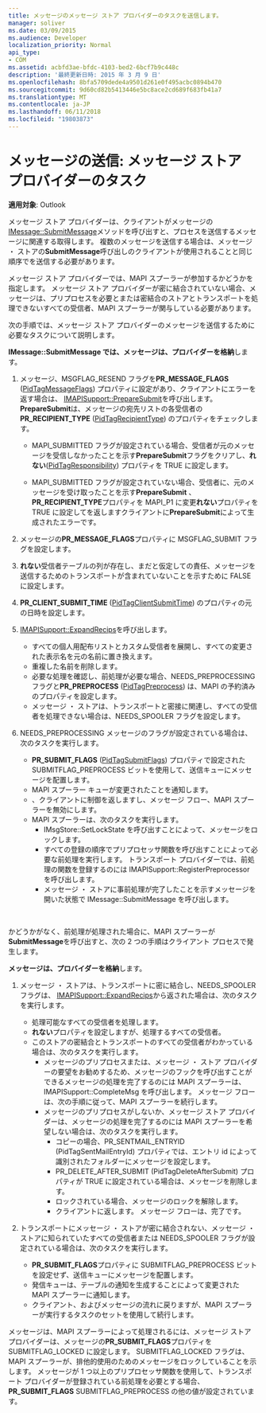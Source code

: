 ```yaml
---
title: メッセージのメッセージ ストア プロバイダーのタスクを送信します。
manager: soliver
ms.date: 03/09/2015
ms.audience: Developer
localization_priority: Normal
api_type:
- COM
ms.assetid: acbfd3ae-bfdc-4103-bed2-6bcf7b9c448c
description: '最終更新日時: 2015 年 3 月 9 日'
ms.openlocfilehash: 8bfa5709dede4a9501d261e0f495acbc0894b470
ms.sourcegitcommit: 9d60cd82b5413446e5bc8ace2cd689f683fb41a7
ms.translationtype: MT
ms.contentlocale: ja-JP
ms.lasthandoff: 06/11/2018
ms.locfileid: "19803873"
---
```

# <a name="sending-messages-message-store-provider-tasks"></a>メッセージの送信: メッセージ ストア プロバイダーのタスク

**適用対象**: Outlook 
  
メッセージ ストア プロバイダーは、クライアントがメッセージの[IMessage::SubmitMessage](imessage-submitmessage.md)メソッドを呼び出すと、プロセスを送信するメッセージに関連する取得します。 複数のメッセージを送信する場合は、メッセージ ・ ストアの**SubmitMessage**呼び出しのクライアントが使用されることと同じ順序でを送信する必要があります。 
  
メッセージ ストア プロバイダーでは、MAPI スプーラーが参加するかどうかを指定します。 メッセージ ストア プロバイダーが密に結合されていない場合、メッセージは、プリプロセスを必要とまたは密結合のストアとトランスポートを処理できないすべての受信者、MAPI スプーラーが関与している必要があります。 
  
次の手順では、メッセージ ストア プロバイダーのメッセージを送信するために必要なタスクについて説明します。 
  
**IMessage::SubmitMessage では、メッセージは、プロバイダーを格納**します。
  
1. メッセージ、MSGFLAG_RESEND フラグを**PR_MESSAGE_FLAGS** ([PidTagMessageFlags](pidtagmessageflags-canonical-property.md)) プロパティに設定があり、クライアントにエラーを返す場合は、 [IMAPISupport::PrepareSubmit](imapisupport-preparesubmit.md)を呼び出します。 **PrepareSubmit**は、メッセージの宛先リストの各受信者の**PR_RECIPIENT_TYPE** ([PidTagRecipientType](pidtagrecipienttype-canonical-property.md)) のプロパティをチェックします。
    
   - MAPI_SUBMITTED フラグが設定されている場合、受信者が元のメッセージを受信しなかったことを示す**PrepareSubmit**フラグをクリアし、**れない**([PidTagResponsibility](pidtagresponsibility-canonical-property.md)) プロパティを TRUE に設定します。 
    
   - MAPI_SUBMITTED フラグが設定されていない場合、受信者に、元のメッセージを受け取ったことを示す**PrepareSubmit** 、 **PR_RECIPIENT_TYPE**プロパティを MAPI_P1 に変更**れない**プロパティを TRUE に設定してを返しますクライアントに**PrepareSubmit**によって生成されたエラーです。 
    
2. メッセージの**PR_MESSAGE_FLAGS**プロパティに MSGFLAG_SUBMIT フラグを設定します。 
    
3. **れない**受信者テーブルの列が存在し、まだと仮定しての責任、メッセージを送信するためのトランスポートが含まれていないことを示すために FALSE に設定します。 
    
4. **PR_CLIENT_SUBMIT_TIME** ([PidTagClientSubmitTime](pidtagclientsubmittime-canonical-property.md)) のプロパティの元の日時を設定します。
    
5. [IMAPISupport::ExpandRecips](imapisupport-expandrecips.md)を呼び出します。 
    
   - すべての個人用配布リストとカスタム受信者を展開し、すべての変更された表示名を元の名前に置き換えます。
   - 重複した名前を削除します。
   - 必要な処理を確認し、前処理が必要な場合、NEEDS_PREPROCESSING フラグと**PR_PREPROCESS** ([PidTagPreprocess](pidtagpreprocess-canonical-property.md)) は、MAPI の予約済みのプロパティを設定します。 
   - メッセージ ・ ストアは、トランスポートと密接に関連し、すべての受信者を処理できない場合は、NEEDS_SPOOLER フラグを設定します。 
    
6. NEEDS_PREPROCESSING メッセージのフラグが設定されている場合は、次のタスクを実行します。
    
   - **PR_SUBMIT_FLAGS** ([PidTagSubmitFlags](pidtagsubmitflags-canonical-property.md)) プロパティで設定された SUBMITFLAG_PREPROCESS ビットを使用して、送信キューにメッセージを配置します。
   - MAPI スプーラー キューが変更されたことを通知します。
   - 、クライアントに制御を返しますし、メッセージ フロー、MAPI スプーラーを無効にします。 
   - MAPI スプーラーは、次のタスクを実行します。
     - IMsgStore::SetLockState を呼び出すことによって、メッセージをロックします。 
     - すべての登録の順序でプリプロセッサ関数を呼び出すことによって必要な前処理を実行します。 トランスポート プロバイダーでは、前処理の関数を登録するのには IMAPISupport::RegisterPreprocessor を呼び出します。 
     - メッセージ ・ ストアに事前処理が完了したことを示すメッセージを開いた状態で IMessage::SubmitMessage を呼び出します。

<br/>

かどうかがなく、前処理が処理された場合に、MAPI スプーラーが**SubmitMessage**を呼び出すと、次の 2 つの手順はクライアント プロセスで発生します。 

**メッセージは、プロバイダーを格納**します。

1. メッセージ ・ ストアは、トランスポートに密に結合し、NEEDS_SPOOLER フラグは、 [IMAPISupport::ExpandRecips](imapisupport-expandrecips.md)から返された場合は、次のタスクを実行します。
    
   - 処理可能なすべての受信者を処理します。
   - **れない**プロパティを設定しますが、処理するすべての受信者。 
   - このストアの密結合とトランスポートのすべての受信者がわかっている場合は、次のタスクを実行します。
     - メッセージのプリプロセスまたは、メッセージ ・ ストア プロバイダーの要望をお勧めするため、メッセージのフックを呼び出すことができるメッセージの処理を完了するのには MAPI スプーラーは、IMAPISupport::CompleteMsg を呼び出します。 メッセージ フローは、次の手順に従って、MAPI スプーラーを続行します。  
     - メッセージのプリプロセスがしないか、メッセージ ストア プロバイダーは、メッセージの処理を完了するのには MAPI スプーラーを希望しない場合は、次のタスクを実行します。
       - コピーの場合、PR_SENTMAIL_ENTRYID (PidTagSentMailEntryId) プロパティでは、エントリ id によって識別されたフォルダーにメッセージを設定します。
       - PR_DELETE_AFTER_SUBMIT (PidTagDeleteAfterSubmit) プロパティが TRUE に設定されている場合は、メッセージを削除します。
       - ロックされている場合、メッセージのロックを解除します。
       - クライアントに返します。 メッセージ フローは、完了です。 
   
2. トランスポートにメッセージ ・ ストアが密に結合されない、メッセージ ・ ストアに知られていたすべての受信者または NEEDS_SPOOLER フラグが設定されている場合は、次のタスクを実行します。
    
   - **PR_SUBMIT_FLAGS**プロパティに SUBMITFLAG_PREPROCESS ビットを設定せず、送信キューにメッセージを配置します。 
   - 発信キューは、テーブルの通知を生成することによって変更された MAPI スプーラーに通知します。 
   - クライアント、およびメッセージの流れに戻りますが、MAPI スプーラーが実行するタスクのセットを使用して続行します。
    
メッセージは、MAPI スプーラーによって処理されるには、メッセージ ストア プロバイダーは、メッセージの**PR_SUBMIT_FLAGS**プロパティを SUBMITFLAG_LOCKED に設定します。 SUBMITFLAG_LOCKED フラグは、MAPI スプーラーが、排他的使用のためのメッセージをロックしていることを示します。 メッセージが 1 つ以上のプリプロセッサ関数を使用して、トランスポート プロバイダーが登録されている前処理を必要とする場合、 **PR_SUBMIT_FLAGS** SUBMITFLAG_PREPROCESS の他の値が設定されています。 
  

